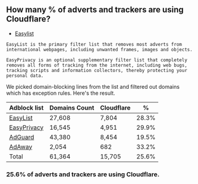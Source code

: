 ## How many % of adverts and trackers are using Cloudflare?


- [Easylist](https://web.archive.org/web/20210516110248/https://easylist.to/)
```
EasyList is the primary filter list that removes most adverts from international webpages, including unwanted frames, images and objects.

EasyPrivacy is an optional supplementary filter list that completely removes all forms of tracking from the internet, including web bugs, tracking scripts and information collectors, thereby protecting your personal data.
```


We picked domain-blocking lines from the list and filtered out domains which has exception rules.
Here's the result.


| Adblock list | Domains Count | Cloudflare | % |
| --- | --- | --- | --- |
| [EasyList](https://easylist.to/easylist/easylist.txt) | 27,608 | 7,804 | 28.3% |
| [EasyPrivacy](https://easylist.to/easylist/easyprivacy.txt) | 16,545 | 4,951 | 29.9% |
| [AdGuard](https://adguardteam.github.io/AdGuardSDNSFilter/Filters/filter.txt) | 43,380 | 8,454 | 19.5% |
| [AdAway](https://raw.githubusercontent.com/AdAway/adaway.github.io/master/hosts.txt) | 2,054 | 682 | 33.2% |
| Total | 61,364 | 15,705 | 25.6% |


### 25.6% of adverts and trackers are using Cloudflare.